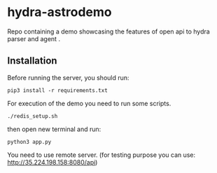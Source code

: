 # hydra-astrodemo
Repo containing a demo showcasing the features of open api to hydra parser and agent .

## Installation

Before running the server, you should run:

    pip3 install -r requirements.txt

For execution of the demo you need to run some scripts.
  
    ./redis_setup.sh

then open new terminal and run:
  
    python3 app.py

You need to use remote server. (for testing purpose you can use: http://35.224.198.158:8080/api)
